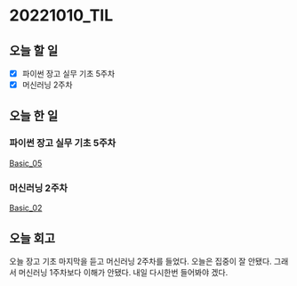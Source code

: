 # 20221010_TIL

## 오늘 할 일
- [X] 파이썬 장고 실무 기초 5주차
- [X] 머신러닝 2주차

## 오늘 한 일
### 파이썬 장고 실무 기초 5주차
[Basic_05](/ProgrammingLanguge/Python/Django/Basic05.md)

### 머신러닝 2주차
[Basic_02](/DataStructure_Algorithm/AI/ML/Basic.md)

## 오늘 회고
오늘 장고 기초 마지막을 듣고 머신러닝 2주차를 들었다.
오늘은 집중이 잘 안됐다.
그래서 머신러닝 1주차보다 이해가 안됐다.
내일 다시한번 들어봐야 겠다.